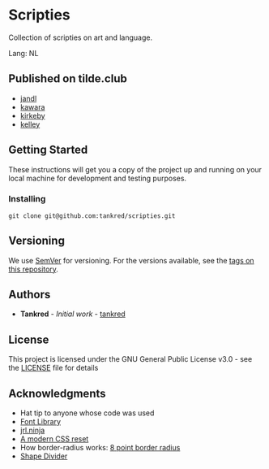 # Scripties

Collection of scripties on art and language. 

Lang: NL

## Published on tilde.club

- [jandl](https://tilde.club/~miccaman/scripties/kunst/jandl.html)
- [kawara](https://tilde.club/~miccaman/scripties/kunst/kawara.html)
- [kirkeby](https://tilde.club/~miccaman/scripties/kunst/kirkeby.html)
- [kelley](https://tilde.club/~miccaman/scripties/kunst/kelly.html)

## Getting Started

These instructions will get you a copy of the project up and running on your local machine for development and testing purposes. 

### Installing

```
git clone git@github.com:tankred/scripties.git
```

## Versioning

We use [SemVer](http://semver.org/) for versioning. For the versions available, see the [tags on this repository](https://github.com/tankred/scripties/tags). 

## Authors

* **Tankred** - *Initial work* - [tankred](https://github.com/tankred)

## License

This project is licensed under the GNU General Public License v3.0 - see the [LICENSE](LICENSE) file for details

## Acknowledgments

* Hat tip to anyone whose code was used
* [Font Library](https://fontlibrary.org/en/font/open-sauce-two)
* [jrl.ninja](https://jrl.ninja/etc/1/)
* [A modern CSS reset](https://hankchizljaw.com/wrote/a-modern-css-reset/)
* How border-radius works: [8 point border radius](https://9elements.github.io/fancy-border-radius/full-control.html)
* [Shape Divider](https://www.shapedivider.app/)



